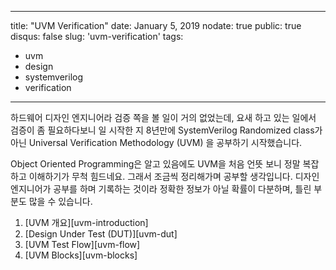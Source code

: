 ----
title: "UVM Verification"
date: January 5, 2019
nodate: true
public: true
disqus: false
slug: 'uvm-verification'
tags:
  - uvm
  - design
  - systemverilog
  - verification
----

하드웨어 디자인 엔지니어라 검증 쪽을 볼 일이 거의 없었는데, 요새 하고 있는
일에서 검증이 좀 필요하다보니 일 시작한 지 8년만에 SystemVerilog Randomized
class가 아닌 Universal Verification Methodology (UVM) 을 공부하기 시작했습니다.

Object Oriented Programming은 알고 있음에도 UVM을 처음 언뜻 보니 정말 복잡하고
이해하기가 무척 힘드네요. 그래서 조금씩 정리해가며 공부할 생각입니다. 디자인
엔지니어가 공부를 하며 기록하는 것이라 정확한 정보가 아닐 확률이 다분하며, 틀린
부분도 많을 수 있습니다.

1. [UVM 개요][uvm-introduction]
1. [Design Under Test (DUT)][uvm-dut]
1. [UVM Test Flow][uvm-flow]
1. [UVM Blocks][uvm-blocks]
